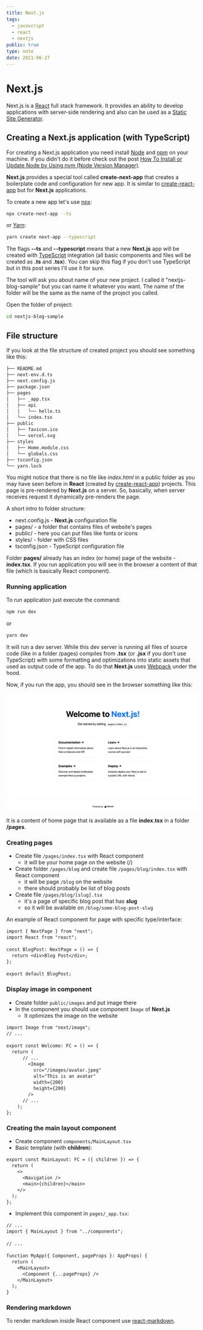 ```yaml
---
title: Next.js
tags:
  - javascript
  - react
  - nextjs
public: true
type: note
date: 2021-06-27
---
```


# Next.js

Next.js is a [React](React.md) full stack framework. It provides an ability to develop applications with server-side rendering and also can be used as a [Static Site Generator](Static%20Site%20Generator.md).

## Creating a Next.js application (with TypeScript)

For creating a Next.js application you need install [Node](Node.md) and [npm](npm.md) on your machine. if you didn't do it before check out the post [How To Install or Update Node by Using nvm (Node Version Manager)](https://kovalevski.net/blog/article/how-to-install-or-update-node-by-using-nvm).

**Next.js** provides a special tool called **create-next-app** that creates a boilerplate code and configuration for new app. It is similar to [create-react-app](create-react-app.md) but for **Next.js** applications.

To create a new app let's use [npx](npx.md):

````bash
npx create-next-app --ts
````

or [Yarn](Yarn.md):

````bash
yarn create next-app --typescript
````

The flags **--ts** and **--typescript** means that a new **Next.js** app will be created with [TypeScript](TypeScript.md) integration (all basic components and files will be created as **.ts** and **.tsx**). You can skip this flag if you don't use TypeScript but in this post series I'll use it for sure.

The tool will ask you about name of your new project. I called it "nextjs-blog-sample" but you can name it whatever you want. The name of the folder will be the same as the name of the project you called.

Open the folder of project:

````bash
cd nextjs-blog-sample
````

## File structure

If you look at the file structure of created project you should see something like this:

````
├── README.md
├── next-env.d.ts
├── next.config.js
├── package.json
├── pages
│   ├── _app.tsx
│   ├── api
│   │   └── hello.ts
│   └── index.tsx
├── public
│   ├── favicon.ico
│   └── vercel.svg
├── styles
│   ├── Home.module.css
│   └── globals.css
├── tsconfig.json
└── yarn.lock
````

You might notice that there is no file like *index.html* in a public folder as you may have seen before in **React** (created by [create-react-app](create-react-app.md)) projects. This page is pre-rendered by **Next.js** on a server. So, basically, when server receives request it dynamically pre-renders the page.

A short intro to folder structure:

* next.config.js - **Next.js** configuration file
* pages/ - a folder that contains files of website's pages
* public/ - here you can put files like fonts or icons
* styles/ - folder with CSS files
* tsconfig.json - TypeScript configuration file

Folder **pages/** already has an index (or home) page of the website - **index.tsx**. If you run application you will see in the browser a content of that file (which is basically React component).

### Running application

To run application just execute the command:

````bash
npm run dev
````

or 

````bash
yarn dev
````

It will run a dev server. While this dev server is running all files of source code (like in a folder /pages) compiles from **.tsx** (or **.jsx** if you don't use TypeScript) with some formatting and optimizations into static assets that used as output code of the app. To do that **Next.js** uses [Webpack](Webpack.md) under the hood.

Now, if you run the app, you should see in the browser something like this:

![](/images/grokking-nextjs-getting-started-first-look-app.png)

It is a content of home page that is available as a file **index.tsx** in a folder **/pages**.

### Creating pages

* Create file `/pages/index.tsx` with React component
  * it will be your home page on the website (/)
* Create folder `/pages/blog` and create file `/pages/blog/index.tsx` with React component
  * it will be page `/blog` on the website
  * there should probably be list of blog posts
* Create file `/pages/blog/[slug].tsx`
  * it's a page of specific blog post that has **slug**
  * so it will be available on `/blog/some-blog-post-slug`

An example of React component for page with specific type/interface:

````tsx
import { NextPage } from "next";
import React from "react";

const BlogPost: NextPage = () => {
  return <div>Blog Post</div>;
};

export default BlogPost;
````

### Display image in component

* Create folder `public/images` and put image there
* In the component you should use component `Image` of **Next.js**
  * It optimizes the image on the website

````tsx
import Image from "next/image";
// ...

export const Welcome: FC = () => {
  return (
	  // ...
		<Image
		  src="/images/avatar.jpeg"
		  alt="This is an avatar"
		  width={200}
		  height={200}
		/>
	  // ...
    );
};
````

### Creating the main layout component

* Create component `components/MainLayout.tsx`
* Basic template (with **children**):

````tsx
export const MainLayout: FC = ({ children }) => {
  return (
    <>
      <Navigation />
      <main>{children}</main>
    </>
  );
};
````

* Implement this component in `pages/_app.tsx`:

````tsx
// ...
import { MainLayout } from "../components";

// ...

function MyApp({ Component, pageProps }: AppProps) {
  return (
    <MainLayout>
      <Component {...pageProps} />
    </MainLayout>
  );
}
````

### Rendering markdown

To render markdown inside React component use [react-markdown](https://github.com/remarkjs/react-markdown).
